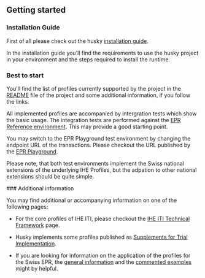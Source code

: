 ## Getting started

### Installation Guide

First of all please check out the husky
[installation guide](https://github.com/project-husky/husky/blob/master/docs/Installation.md).

In the installation guide you'll find the requirements to use the husky project
in your environment and the steps required to install the runtime.  


### Best to start

You'll find the list of profiles currently supported by the project in the
[README](https://github.com/project-husky/husky#implemented-ihe-profiles)
file of the project and some additional information, if you follow the links.

All implemented profiles are accompanied by intergration tests which show the
basic usage. The integration tests are performed against the
[EPR Reference environment](https://github.com/ehealthsuisse/EPD-by-example/blob/main/files/gazelle.md#epr-reference-environment). This may provide a good starting point.

You may switch to the EPR Playground test environment by changing the endpoint
URL of the transactions. Please checkout the URL published by the
[EPR Playground](https://github.com/ehealthsuisse/EPD-by-example/blob/main/files/playground.md#epr-playground).

Please note, that both test environments implement the Swiss national extensions
of the underlying IHE Profiles, but the adpation to other national extensions
should be quite simple.    


### Additional information

You may find additional or accompanying information on one of the following pages:

- For the core profiles of IHE ITI, please checkout the
[IHE ITI Technical Framework](https://profiles.ihe.net/ITI/TF/index.html) page.

- Husky implements some profiles published as
[Supplements for Trial Implementation](https://profiles.ihe.net/ITI/#1.5).

- If you are looking for information on the application of the profiles for the
Swiss EPR, the
[general information](https://www.e-health-suisse.ch/technik-semantik/epd-anbindung.html)
and the
[commented examples](https://github.com/ehealthsuisse/EPD-by-example/blob/main/README.md#swiss-epr-transactions) 
might by helpful.
